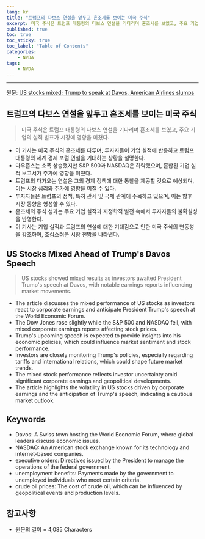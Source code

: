 ```yaml
---
lang: kr
title: "트럼프의 다보스 연설을 앞두고 혼조세를 보이는 미국 주식"
excerpt: 미국 주식은 트럼프 대통령의 다보스 연설을 기다리며 혼조세를 보였고, 주요 기업의 실적 발표가 시장에 영향을 미쳤다.
published: true
toc: true
toc_sticky: true
toc_label: "Table of Contents"
categories:
    - NVDA
tags:
    - NVDA
---
```


---

  원문: [US stocks mixed; Trump to speak at Davos, American Airlines slumps](https://www.investing.com/news/stock-market-news/us-stocks-mixed-trump-to-speak-at-davos-american-airlines-slumps-3825948)

## 트럼프의 다보스 연설을 앞두고 혼조세를 보이는 미국 주식

> 미국 주식은 트럼프 대통령의 다보스 연설을 기다리며 혼조세를 보였고, 주요 기업의 실적 발표가 시장에 영향을 미쳤다.


- 이 기사는 미국 주식의 혼조세를 다루며, 투자자들이 기업 실적에 반응하고 트럼프 대통령의 세계 경제 포럼 연설을 기대하는 상황을 설명한다.
- 다우존스는 소폭 상승했지만 S&P 500과 NASDAQ은 하락했으며, 혼합된 기업 실적 보고서가 주가에 영향을 미쳤다.
- 트럼프의 다가오는 연설은 그의 경제 정책에 대한 통찰을 제공할 것으로 예상되며, 이는 시장 심리와 주가에 영향을 미칠 수 있다.
- 투자자들은 트럼프의 정책, 특히 관세 및 국제 관계에 주목하고 있으며, 이는 향후 시장 동향을 형성할 수 있다.
- 혼조세의 주식 성과는 주요 기업 실적과 지정학적 발전 속에서 투자자들의 불확실성을 반영한다.
- 이 기사는 기업 실적과 트럼프의 연설에 대한 기대감으로 인한 미국 주식의 변동성을 강조하며, 조심스러운 시장 전망을 나타낸다.

## US Stocks Mixed Ahead of Trump's Davos Speech

> US stocks showed mixed results as investors awaited President Trump's speech at Davos, with notable earnings reports influencing market movements.


- The article discusses the mixed performance of US stocks as investors react to corporate earnings and anticipate President Trump's speech at the World Economic Forum.
- The Dow Jones rose slightly while the S&P 500 and NASDAQ fell, with mixed corporate earnings reports affecting stock prices.
- Trump's upcoming speech is expected to provide insights into his economic policies, which could influence market sentiment and stock performance.
- Investors are closely monitoring Trump's policies, especially regarding tariffs and international relations, which could shape future market trends.
- The mixed stock performance reflects investor uncertainty amid significant corporate earnings and geopolitical developments.
- The article highlights the volatility in US stocks driven by corporate earnings and the anticipation of Trump's speech, indicating a cautious market outlook.

## Keywords

- Davos: A Swiss town hosting the World Economic Forum, where global leaders discuss economic issues.
- NASDAQ: An American stock exchange known for its technology and internet-based companies.
- executive orders: Directives issued by the President to manage the operations of the federal government.
- unemployment benefits: Payments made by the government to unemployed individuals who meet certain criteria.
- crude oil prices: The cost of crude oil, which can be influenced by geopolitical events and production levels.

## 참고사항

- 원문의 길이 = 4,085 Characters

